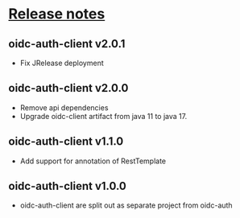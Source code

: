 # [Release notes](https://github.com/entur/oidc-auth-client)
## oidc-auth-client v2.0.1
* Fix JRelease deployment

## oidc-auth-client v2.0.0
* Remove api dependencies
* Upgrade oidc-client artifact from java 11 to java 17.

## oidc-auth-client v1.1.0
* Add support for annotation of RestTemplate

## oidc-auth-client v1.0.0
 * oidc-auth-client are split out as separate project from oidc-auth